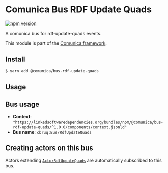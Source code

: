 # Comunica Bus RDF Update Quads

[![npm version](https://badge.fury.io/js/%40comunica%2Fbus-rdf-update-quads.svg)](https://www.npmjs.com/package/@comunica/bus-rdf-update-quads)

A comunica bus for rdf-update-quads events.

This module is part of the [Comunica framework](https://github.com/comunica/comunica).

## Install

```bash
$ yarn add @comunica/bus-rdf-update-quads
```

## Usage

## Bus usage

* **Context**: `"https://linkedsoftwaredependencies.org/bundles/npm/@comunica/bus-rdf-update-quads/^1.0.0/components/context.jsonld"`
* **Bus name**: `cbruq:Bus/RdfUpdateQuads`

## Creating actors on this bus

Actors extending [`ActorRdfUpdateQuads`](TODO:jsdoc_url) are automatically subscribed to this bus.
